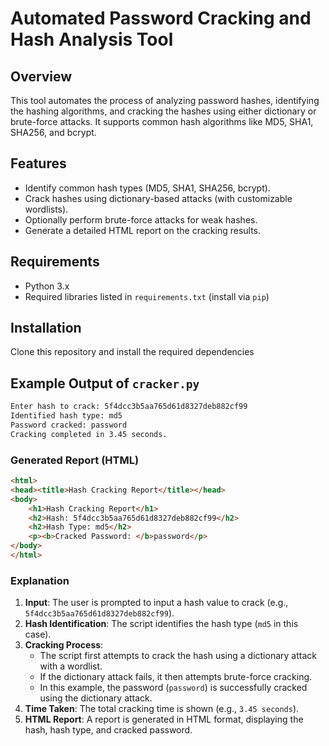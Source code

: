 # Automated Password Cracking and Hash Analysis Tool

## Overview
This tool automates the process of analyzing password hashes, identifying the hashing algorithms, and cracking the hashes using either dictionary or brute-force attacks.
It supports common hash algorithms like MD5, SHA1, SHA256, and bcrypt.

## Features
- Identify common hash types (MD5, SHA1, SHA256, bcrypt).
- Crack hashes using dictionary-based attacks (with customizable wordlists).
- Optionally perform brute-force attacks for weak hashes.
- Generate a detailed HTML report on the cracking results.

## Requirements
- Python 3.x
- Required libraries listed in `requirements.txt` (install via `pip`)

## Installation
Clone this repository and install the required dependencies

## Example Output of `cracker.py`

```bash
Enter hash to crack: 5f4dcc3b5aa765d61d8327deb882cf99
Identified hash type: md5
Password cracked: password
Cracking completed in 3.45 seconds.
```


### Generated Report (HTML)

```html
<html>
<head><title>Hash Cracking Report</title></head>
<body>
    <h1>Hash Cracking Report</h1>
    <h2>Hash: 5f4dcc3b5aa765d61d8327deb882cf99</h2>
    <h2>Hash Type: md5</h2>
    <p><b>Cracked Password: </b>password</p>
</body>
</html>
```

### Explanation

1. **Input**: The user is prompted to input a hash value to crack (e.g., `5f4dcc3b5aa765d61d8327deb882cf99`).
2. **Hash Identification**: The script identifies the hash type (`md5` in this case).
3. **Cracking Process**:
   - The script first attempts to crack the hash using a dictionary attack with a wordlist.
   - If the dictionary attack fails, it then attempts brute-force cracking.
   - In this example, the password (`password`) is successfully cracked using the dictionary attack.
4. **Time Taken**: The total cracking time is shown (e.g., `3.45 seconds`).
5. **HTML Report**: A report is generated in HTML format, displaying the hash, hash type, and cracked password.
